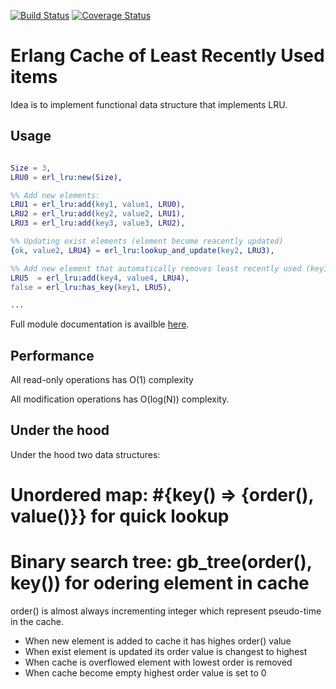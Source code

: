 [![Build Status](https://travis-ci.org/poroh/erl_lru.svg?branch=master)](https://travis-ci.org/poroh/erl_lru) [![Coverage Status](https://coveralls.io/repos/github/poroh/erl_lru/badge.svg?branch=master)](https://coveralls.io/github/poroh/erl_lru?branch=master)

# Erlang Cache of Least Recently Used items

Idea is to implement functional data structure that implements LRU.

## Usage

```erlang

Size = 3,
LRU0 = erl_lru:new(Size),

%% Add new elements:
LRU1 = erl_lru:add(key1, value1, LRU0),
LRU2 = erl_lru:add(key2, value2, LRU1),
LRU3 = erl_lru:add(key3, value3, LRU2),

%% Updating exist elements (element become reacently updated)
{ok, value2, LRU4} = erl_lru:lookup_and_update(key2, LRU3),

%% Add new element that automatically removes least recently used (key1)
LRU5  = erl_lru:add(key4, value4, LRU4),
false = erl_lru:has_key(key1, LRU5),

...
```

Full module documentation is availble [here](http://github.com/poroh/erl_lru/blob/master/doc/lru.md).

## Performance

All read-only operations has O(1) complexity

All modification operations has O(log(N)) complexity.

## Under the hood

Under the hood two data structures:

# Unordered map: #{key() => {order(), value()}} for quick lookup
# Binary search tree: gb_tree(order(), key()) for odering element in cache

order() is almost always incrementing integer which represent pseudo-time in the cache.
* When new element is added to cache it has highes order() value
* When exist element is updated its order value is changest to highest
* When cache is overflowed element with lowest order is removed
* When cache become empty highest order value is set to 0


